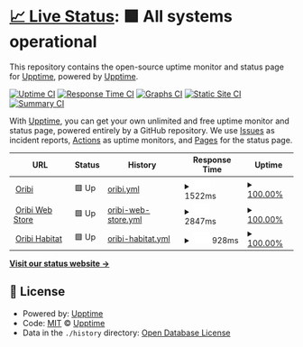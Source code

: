 # [📈 Live Status](https://upptime.github.io/upptime): <!--live status--> **🟩 All systems operational**

This repository contains the open-source uptime monitor and status page for [Upptime](https://upptime.js.org), powered by [Upptime](https://github.com/upptime/upptime).

[![Uptime CI](https://github.com/oribisoftware/upptime/workflows/Uptime%20CI/badge.svg)](https://github.com/oribisoftware/upptime/actions?query=workflow%3A%22Uptime+CI%22)
[![Response Time CI](https://github.com/oribisoftware/upptime/workflows/Response%20Time%20CI/badge.svg)](https://github.com/oribisoftware/upptime/actions?query=workflow%3A%22Response+Time+CI%22)
[![Graphs CI](https://github.com/oribisoftware/upptime/workflows/Graphs%20CI/badge.svg)](https://github.com/oribisoftware/upptime/actions?query=workflow%3A%22Graphs+CI%22)
[![Static Site CI](https://github.com/oribisoftware/upptime/workflows/Static%20Site%20CI/badge.svg)](https://github.com/oribisoftware/upptime/actions?query=workflow%3A%22Static+Site+CI%22)
[![Summary CI](https://github.com/oribisoftware/upptime/workflows/Summary%20CI/badge.svg)](https://github.com/oribisoftware/upptime/actions?query=workflow%3A%22Summary+CI%22)

With [Upptime](https://upptime.js.org), you can get your own unlimited and free uptime monitor and status page, powered entirely by a GitHub repository. We use [Issues](https://github.com/upptime/upptime/issues) as incident reports, [Actions](https://github.com/oribisoftware/upptime/actions) as uptime monitors, and [Pages](https://upptime.github.io/upptime) for the status page.

<!--start: status pages-->
<!-- This summary is generated by Upptime (https://github.com/upptime/upptime) -->
<!-- Do not edit this manually, your changes will be overwritten -->
<!-- prettier-ignore -->
| URL | Status | History | Response Time | Uptime |
| --- | ------ | ------- | ------------- | ------ |
| <img alt="" src="https://favicons.githubusercontent.com/oribi.se" height="13"> [Oribi](https://oribi.se) | 🟩 Up | [oribi.yml](https://github.com/oribisoftware/upptime/commits/HEAD/history/oribi.yml) | <details><summary><img alt="Response time graph" src="./graphs/oribi/response-time-week.png" height="20"> 1522ms</summary><br><a href="https://oribisoftware.github.io/upptime/history/oribi"><img alt="Response time 1522" src="https://img.shields.io/endpoint?url=https%3A%2F%2Fraw.githubusercontent.com%2Foribisoftware%2Fupptime%2FHEAD%2Fapi%2Foribi%2Fresponse-time.json"></a><br><a href="https://oribisoftware.github.io/upptime/history/oribi"><img alt="24-hour response time 1522" src="https://img.shields.io/endpoint?url=https%3A%2F%2Fraw.githubusercontent.com%2Foribisoftware%2Fupptime%2FHEAD%2Fapi%2Foribi%2Fresponse-time-day.json"></a><br><a href="https://oribisoftware.github.io/upptime/history/oribi"><img alt="7-day response time 1522" src="https://img.shields.io/endpoint?url=https%3A%2F%2Fraw.githubusercontent.com%2Foribisoftware%2Fupptime%2FHEAD%2Fapi%2Foribi%2Fresponse-time-week.json"></a><br><a href="https://oribisoftware.github.io/upptime/history/oribi"><img alt="30-day response time 1522" src="https://img.shields.io/endpoint?url=https%3A%2F%2Fraw.githubusercontent.com%2Foribisoftware%2Fupptime%2FHEAD%2Fapi%2Foribi%2Fresponse-time-month.json"></a><br><a href="https://oribisoftware.github.io/upptime/history/oribi"><img alt="1-year response time 1522" src="https://img.shields.io/endpoint?url=https%3A%2F%2Fraw.githubusercontent.com%2Foribisoftware%2Fupptime%2FHEAD%2Fapi%2Foribi%2Fresponse-time-year.json"></a></details> | <details><summary><a href="https://oribisoftware.github.io/upptime/history/oribi">100.00%</a></summary><a href="https://oribisoftware.github.io/upptime/history/oribi"><img alt="All-time uptime 100.00%" src="https://img.shields.io/endpoint?url=https%3A%2F%2Fraw.githubusercontent.com%2Foribisoftware%2Fupptime%2FHEAD%2Fapi%2Foribi%2Fuptime.json"></a><br><a href="https://oribisoftware.github.io/upptime/history/oribi"><img alt="24-hour uptime 100.00%" src="https://img.shields.io/endpoint?url=https%3A%2F%2Fraw.githubusercontent.com%2Foribisoftware%2Fupptime%2FHEAD%2Fapi%2Foribi%2Fuptime-day.json"></a><br><a href="https://oribisoftware.github.io/upptime/history/oribi"><img alt="7-day uptime 100.00%" src="https://img.shields.io/endpoint?url=https%3A%2F%2Fraw.githubusercontent.com%2Foribisoftware%2Fupptime%2FHEAD%2Fapi%2Foribi%2Fuptime-week.json"></a><br><a href="https://oribisoftware.github.io/upptime/history/oribi"><img alt="30-day uptime 100.00%" src="https://img.shields.io/endpoint?url=https%3A%2F%2Fraw.githubusercontent.com%2Foribisoftware%2Fupptime%2FHEAD%2Fapi%2Foribi%2Fuptime-month.json"></a><br><a href="https://oribisoftware.github.io/upptime/history/oribi"><img alt="1-year uptime 100.00%" src="https://img.shields.io/endpoint?url=https%3A%2F%2Fraw.githubusercontent.com%2Foribisoftware%2Fupptime%2FHEAD%2Fapi%2Foribi%2Fuptime-year.json"></a></details>
| <img alt="" src="https://favicons.githubusercontent.com/oribisoftware.com" height="13"> [Oribi Web Store](https://oribisoftware.com/en) | 🟩 Up | [oribi-web-store.yml](https://github.com/oribisoftware/upptime/commits/HEAD/history/oribi-web-store.yml) | <details><summary><img alt="Response time graph" src="./graphs/oribi-web-store/response-time-week.png" height="20"> 2847ms</summary><br><a href="https://oribisoftware.github.io/upptime/history/oribi-web-store"><img alt="Response time 2847" src="https://img.shields.io/endpoint?url=https%3A%2F%2Fraw.githubusercontent.com%2Foribisoftware%2Fupptime%2FHEAD%2Fapi%2Foribi-web-store%2Fresponse-time.json"></a><br><a href="https://oribisoftware.github.io/upptime/history/oribi-web-store"><img alt="24-hour response time 2847" src="https://img.shields.io/endpoint?url=https%3A%2F%2Fraw.githubusercontent.com%2Foribisoftware%2Fupptime%2FHEAD%2Fapi%2Foribi-web-store%2Fresponse-time-day.json"></a><br><a href="https://oribisoftware.github.io/upptime/history/oribi-web-store"><img alt="7-day response time 2847" src="https://img.shields.io/endpoint?url=https%3A%2F%2Fraw.githubusercontent.com%2Foribisoftware%2Fupptime%2FHEAD%2Fapi%2Foribi-web-store%2Fresponse-time-week.json"></a><br><a href="https://oribisoftware.github.io/upptime/history/oribi-web-store"><img alt="30-day response time 2847" src="https://img.shields.io/endpoint?url=https%3A%2F%2Fraw.githubusercontent.com%2Foribisoftware%2Fupptime%2FHEAD%2Fapi%2Foribi-web-store%2Fresponse-time-month.json"></a><br><a href="https://oribisoftware.github.io/upptime/history/oribi-web-store"><img alt="1-year response time 2847" src="https://img.shields.io/endpoint?url=https%3A%2F%2Fraw.githubusercontent.com%2Foribisoftware%2Fupptime%2FHEAD%2Fapi%2Foribi-web-store%2Fresponse-time-year.json"></a></details> | <details><summary><a href="https://oribisoftware.github.io/upptime/history/oribi-web-store">100.00%</a></summary><a href="https://oribisoftware.github.io/upptime/history/oribi-web-store"><img alt="All-time uptime 100.00%" src="https://img.shields.io/endpoint?url=https%3A%2F%2Fraw.githubusercontent.com%2Foribisoftware%2Fupptime%2FHEAD%2Fapi%2Foribi-web-store%2Fuptime.json"></a><br><a href="https://oribisoftware.github.io/upptime/history/oribi-web-store"><img alt="24-hour uptime 100.00%" src="https://img.shields.io/endpoint?url=https%3A%2F%2Fraw.githubusercontent.com%2Foribisoftware%2Fupptime%2FHEAD%2Fapi%2Foribi-web-store%2Fuptime-day.json"></a><br><a href="https://oribisoftware.github.io/upptime/history/oribi-web-store"><img alt="7-day uptime 100.00%" src="https://img.shields.io/endpoint?url=https%3A%2F%2Fraw.githubusercontent.com%2Foribisoftware%2Fupptime%2FHEAD%2Fapi%2Foribi-web-store%2Fuptime-week.json"></a><br><a href="https://oribisoftware.github.io/upptime/history/oribi-web-store"><img alt="30-day uptime 100.00%" src="https://img.shields.io/endpoint?url=https%3A%2F%2Fraw.githubusercontent.com%2Foribisoftware%2Fupptime%2FHEAD%2Fapi%2Foribi-web-store%2Fuptime-month.json"></a><br><a href="https://oribisoftware.github.io/upptime/history/oribi-web-store"><img alt="1-year uptime 100.00%" src="https://img.shields.io/endpoint?url=https%3A%2F%2Fraw.githubusercontent.com%2Foribisoftware%2Fupptime%2FHEAD%2Fapi%2Foribi-web-store%2Fuptime-year.json"></a></details>
| <img alt="" src="https://favicons.githubusercontent.com/dl.oribisoftware.com" height="13"> [Oribi Habitat](https://dl.oribisoftware.com) | 🟩 Up | [oribi-habitat.yml](https://github.com/oribisoftware/upptime/commits/HEAD/history/oribi-habitat.yml) | <details><summary><img alt="Response time graph" src="./graphs/oribi-habitat/response-time-week.png" height="20"> 928ms</summary><br><a href="https://oribisoftware.github.io/upptime/history/oribi-habitat"><img alt="Response time 928" src="https://img.shields.io/endpoint?url=https%3A%2F%2Fraw.githubusercontent.com%2Foribisoftware%2Fupptime%2FHEAD%2Fapi%2Foribi-habitat%2Fresponse-time.json"></a><br><a href="https://oribisoftware.github.io/upptime/history/oribi-habitat"><img alt="24-hour response time 928" src="https://img.shields.io/endpoint?url=https%3A%2F%2Fraw.githubusercontent.com%2Foribisoftware%2Fupptime%2FHEAD%2Fapi%2Foribi-habitat%2Fresponse-time-day.json"></a><br><a href="https://oribisoftware.github.io/upptime/history/oribi-habitat"><img alt="7-day response time 928" src="https://img.shields.io/endpoint?url=https%3A%2F%2Fraw.githubusercontent.com%2Foribisoftware%2Fupptime%2FHEAD%2Fapi%2Foribi-habitat%2Fresponse-time-week.json"></a><br><a href="https://oribisoftware.github.io/upptime/history/oribi-habitat"><img alt="30-day response time 928" src="https://img.shields.io/endpoint?url=https%3A%2F%2Fraw.githubusercontent.com%2Foribisoftware%2Fupptime%2FHEAD%2Fapi%2Foribi-habitat%2Fresponse-time-month.json"></a><br><a href="https://oribisoftware.github.io/upptime/history/oribi-habitat"><img alt="1-year response time 928" src="https://img.shields.io/endpoint?url=https%3A%2F%2Fraw.githubusercontent.com%2Foribisoftware%2Fupptime%2FHEAD%2Fapi%2Foribi-habitat%2Fresponse-time-year.json"></a></details> | <details><summary><a href="https://oribisoftware.github.io/upptime/history/oribi-habitat">100.00%</a></summary><a href="https://oribisoftware.github.io/upptime/history/oribi-habitat"><img alt="All-time uptime 100.00%" src="https://img.shields.io/endpoint?url=https%3A%2F%2Fraw.githubusercontent.com%2Foribisoftware%2Fupptime%2FHEAD%2Fapi%2Foribi-habitat%2Fuptime.json"></a><br><a href="https://oribisoftware.github.io/upptime/history/oribi-habitat"><img alt="24-hour uptime 100.00%" src="https://img.shields.io/endpoint?url=https%3A%2F%2Fraw.githubusercontent.com%2Foribisoftware%2Fupptime%2FHEAD%2Fapi%2Foribi-habitat%2Fuptime-day.json"></a><br><a href="https://oribisoftware.github.io/upptime/history/oribi-habitat"><img alt="7-day uptime 100.00%" src="https://img.shields.io/endpoint?url=https%3A%2F%2Fraw.githubusercontent.com%2Foribisoftware%2Fupptime%2FHEAD%2Fapi%2Foribi-habitat%2Fuptime-week.json"></a><br><a href="https://oribisoftware.github.io/upptime/history/oribi-habitat"><img alt="30-day uptime 100.00%" src="https://img.shields.io/endpoint?url=https%3A%2F%2Fraw.githubusercontent.com%2Foribisoftware%2Fupptime%2FHEAD%2Fapi%2Foribi-habitat%2Fuptime-month.json"></a><br><a href="https://oribisoftware.github.io/upptime/history/oribi-habitat"><img alt="1-year uptime 100.00%" src="https://img.shields.io/endpoint?url=https%3A%2F%2Fraw.githubusercontent.com%2Foribisoftware%2Fupptime%2FHEAD%2Fapi%2Foribi-habitat%2Fuptime-year.json"></a></details>

<!--end: status pages-->

[**Visit our status website →**](https://upptime.github.io/upptime)

## 📄 License

- Powered by: [Upptime](https://github.com/upptime/upptime)
- Code: [MIT](./LICENSE) © [Upptime](https://upptime.js.org)
- Data in the `./history` directory: [Open Database License](https://opendatacommons.org/licenses/odbl/1-0/)
